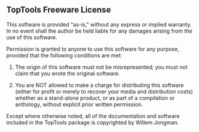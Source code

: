 ## TopTools Freeware License

This software is provided "as-is," without any express or implied warranty.
In no event shall the author be held liable for any damages arising from the
use of this software.

Permission is granted to anyone to use this software for any purpose,
provided that the following conditions are met:

1. The origin of this software must not be misrepresented; you must not
   claim that you wrote the original software.

2. You are NOT allowed to make a charge for distributing this software
   (either for profit or merely to recover your media and distribution costs)
   whether as a stand-alone product, or as part of a compilation or anthology,
   without explicit prior written permission.

Except where otherwise noted, all of the documentation and software included
in the TopTools package is copyrighted by Willem Jongman.




